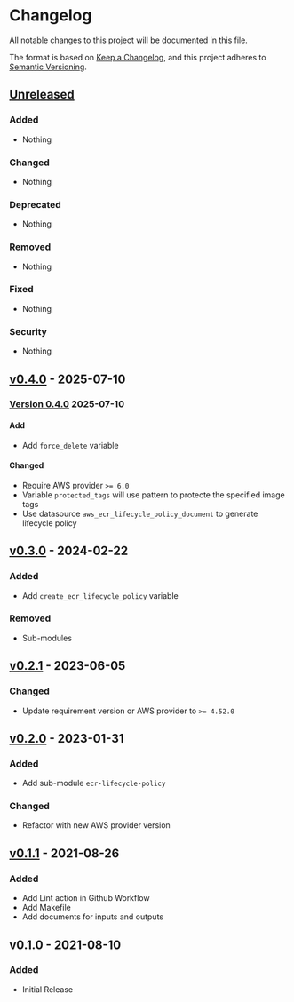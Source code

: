 # Changelog

All notable changes to this project will be documented in this file.

The format is based on [Keep a Changelog](https://keepachangelog.com/en/1.0.0/),
and this project adheres to [Semantic Versioning](https://semver.org/spec/v2.0.0.html).

## [Unreleased](https://github.com/rabiloo/terraform-aws-ecr/compare/v0.4.0...master)

### Added

- Nothing

### Changed

- Nothing

### Deprecated

- Nothing

### Removed

- Nothing

### Fixed

- Nothing

### Security

- Nothing

<!-- New Release notes will be placed here automatically -->
## [v0.4.0](https://github.com/rabiloo/terraform-aws-ecr/compare/v0.3.0...v0.4.0) - 2025-07-10

### [Version 0.4.0](https://github.com/rabiloo/terraform-aws-ecr/releases/tag/v0.4.0) 2025-07-10

#### Add

- Add `force_delete` variable

#### Changed

- Require AWS provider `>= 6.0`
- Variable `protected_tags` will use pattern to protecte the specified image tags
- Use datasource `aws_ecr_lifecycle_policy_document` to generate lifecycle policy

## [v0.3.0](https://github.com/rabiloo/terraform-aws-ecr/compare/v0.2.1...v0.3.0) - 2024-02-22

### Added

- Add `create_ecr_lifecycle_policy` variable

### Removed

- Sub-modules

## [v0.2.1](https://github.com/rabiloo/terraform-aws-ecr/compare/v0.2.0...v0.2.1) - 2023-06-05

### Changed

- Update requirement version or AWS provider to `>= 4.52.0`

## [v0.2.0](https://github.com/rabiloo/terraform-aws-ecr/compare/v0.1.1...v0.2.0) - 2023-01-31

### Added

- Add sub-module `ecr-lifecycle-policy`

### Changed

- Refactor with new AWS provider version

## [v0.1.1](https://github.com/rabiloo/terraform-aws-ecr/compare/v0.1.0...v0.1.1) - 2021-08-26

### Added

- Add Lint action in Github Workflow
- Add Makefile
- Add documents for inputs and outputs

## v0.1.0 - 2021-08-10

### Added

- Initial Release
